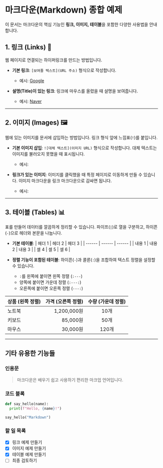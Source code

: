 # 마크다운(Markdown) 종합 예제

이 문서는 마크다운의 핵심 기능인 **링크, 이미지, 테이블**을 포함한 다양한 사용법을 안내합니다.

## 1\. 링크 (Links) 🔗

웹 페이지로 연결되는 하이퍼링크를 만드는 방법입니다.

  * **기본 링크**: `[보여줄 텍스트](URL 주소)` 형식으로 작성합니다.

      * 예시: [Google](https://www.google.com)

  * **설명(Title)이 있는 링크**: 링크에 마우스를 올렸을 때 설명을 보여줍니다.

      * 예시: [Naver](https://www.naver.com "네이버 홈페이지로 이동")

-----

## 2\. 이미지 (Images) 🖼️

웹에 있는 이미지를 문서에 삽입하는 방법입니다. 링크 형식 앞에 느낌표(`!`)를 붙입니다.

  * **기본 이미지 삽입**: `![대체 텍스트](이미지 URL)` 형식으로 작성합니다. 대체 텍스트는 이미지를 불러오지 못했을 때 표시됩니다.

      * 예시: 

  * **링크가 있는 이미지**: 이미지를 클릭했을 때 특정 페이지로 이동하게 만들 수 있습니다. 이미지 마크다운을 링크 마크다운으로 감싸면 됩니다.

      * 예시: [](https://www.wikimedia.org/)

-----

## 3\. 테이블 (Tables) 📊

표를 만들어 데이터를 깔끔하게 정리할 수 있습니다. 파이프(`|`)로 열을 구분하고, 하이픈(`-`)으로 헤더와 본문을 나눕니다.

  * **기본 테이블**:
    | 헤더 1 | 헤더 2 | 헤더 3 |
    | ------ | ------ | ------ |
    | 내용 1 | 내용 2 | 내용 3 |
    | 셀 4   | 셀 5   | 셀 6   |

  * **정렬 기능이 포함된 테이블**: 하이픈(`-`)과 콜론(`:`)을 조합하여 텍스트 정렬을 설정할 수 있습니다.

      * `:`를 왼쪽에 붙이면 왼쪽 정렬 (`:---`)
      * 양쪽에 붙이면 가운데 정렬 (`:---:`)
      * 오른쪽에 붙이면 오른쪽 정렬 (`---:`)

| 상품 (왼쪽 정렬) | 가격 (오른쪽 정렬) | 수량 (가운데 정렬) |
| :--------------- | -----------------: | :----------------: |
| 노트북           |        1,200,000원 |         10개       |
| 키보드           |           85,000원 |         50개       |
| 마우스           |           30,000원 |        120개       |

-----

## 기타 유용한 기능들

### 인용문

> 마크다운은 배우기 쉽고 사용하기 편리한 마크업 언어입니다.

### 코드 블록

```python
def say_hello(name):
  print(f"Hello, {name}!")

say_hello("Markdown")
```

### 할 일 목록

  - [x] 링크 예제 만들기
  - [x] 이미지 예제 만들기
  - [x] 테이블 예제 만들기
  - [ ] 최종 검토하기